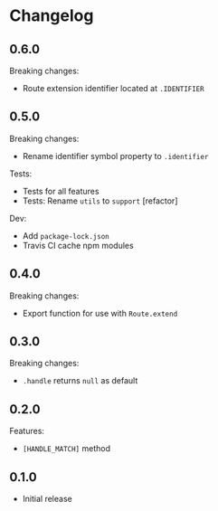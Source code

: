 # Changelog

## 0.6.0

Breaking changes:

* Route extension identifier located at `.IDENTIFIER`

## 0.5.0

Breaking changes:

* Rename identifier symbol property to `.identifier`

Tests:

* Tests for all features
* Tests: Rename `utils` to `support` [refactor]

Dev:

* Add `package-lock.json`
* Travis CI cache npm modules

## 0.4.0

Breaking changes:

* Export function for use with `Route.extend`

## 0.3.0

Breaking changes:

* `.handle` returns `null` as default

## 0.2.0

Features:

* `[HANDLE_MATCH]` method

## 0.1.0

* Initial release
